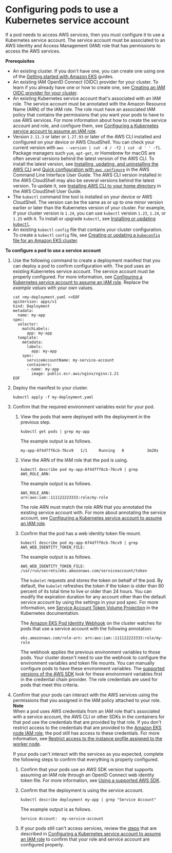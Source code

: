 # Configuring pods to use a Kubernetes service account<a name="pod-configuration"></a>

If a pod needs to access AWS services, then you must configure it to use a Kubernetes service account\. The service account must be associated to an AWS Identity and Access Management \(IAM\) role that has permissions to access the AWS services\.<a name="pod-configuration-prerequisites"></a>

**Prerequisites**
+ An existing cluster\. If you don't have one, you can create one using one of the [Getting started with Amazon EKS](getting-started.md) guides\.
+ An existing IAM OpenID Connect \(OIDC\) provider for your cluster\. To learn if you already have one or how to create one, see [Creating an IAM OIDC provider for your cluster](enable-iam-roles-for-service-accounts.md)\.
+ An existing Kubernetes service account that's associated with an IAM role\. The service account must be annotated with the Amazon Resource Name \(ARN\) of the IAM role\. The role must have an associated IAM policy that contains the permissions that you want your pods to have to use AWS services\. For more information about how to create the service account and role, and configure them, see [Configuring a Kubernetes service account to assume an IAM role](associate-service-account-role.md)\.
+ Version `2.11.3` or later or `1.27.93` or later of the AWS CLI installed and configured on your device or AWS CloudShell\. You can check your current version with `aws --version | cut -d / -f2 | cut -d ' ' -f1`\. Package managers such `yum`, `apt-get`, or Homebrew for macOS are often several versions behind the latest version of the AWS CLI\. To install the latest version, see [ Installing, updating, and uninstalling the AWS CLI](https://docs.aws.amazon.com/cli/latest/userguide/cli-chap-install.html) and [Quick configuration with `aws configure`](https://docs.aws.amazon.com/cli/latest/userguide/cli-configure-quickstart.html#cli-configure-quickstart-config) in the AWS Command Line Interface User Guide\. The AWS CLI version installed in the AWS CloudShell may also be several versions behind the latest version\. To update it, see [ Installing AWS CLI to your home directory](https://docs.aws.amazon.com/cloudshell/latest/userguide/vm-specs.html#install-cli-software) in the AWS CloudShell User Guide\.
+ The `kubectl` command line tool is installed on your device or AWS CloudShell\. The version can be the same as or up to one minor version earlier or later than the Kubernetes version of your cluster\. For example, if your cluster version is `1.24`, you can use `kubectl` version `1.23`, `1.24`, or `1.25` with it\. To install or upgrade `kubectl`, see [Installing or updating `kubectl`](install-kubectl.md)\.
+ An existing `kubectl` `config` file that contains your cluster configuration\. To create a `kubectl` `config` file, see [Creating or updating a `kubeconfig` file for an Amazon EKS cluster](create-kubeconfig.md)\.

**To configure a pod to use a service account**

1. Use the following command to create a deployment manifest that you can deploy a pod to confirm configuration with\. The pod uses an existing Kubernetes service account\. The service account must be properly configured\. For more information, see [Configuring a Kubernetes service account to assume an IAM role](associate-service-account-role.md)\. Replace the *example values* with your own values\.

   ```
   cat >my-deployment.yaml <<EOF
   apiVersion: apps/v1
   kind: Deployment
   metadata:
     name: my-app
   spec:
     selector:
       matchLabels:
         app: my-app
     template:
       metadata:
         labels:
           app: my-app
       spec:
         serviceAccountName: my-service-account
         containers:
         - name: my-app
           image: public.ecr.aws/nginx/nginx:1.21
   EOF
   ```

1. Deploy the manifest to your cluster\.

   ```
   kubectl apply -f my-deployment.yaml
   ```

1. Confirm that the required environment variables exist for your pod\.

   1. View the pods that were deployed with the deployment in the previous step\.

      ```
      kubectl get pods | grep my-app
      ```

      The example output is as follows\.

      ```
      my-app-6f4dfff6cb-76cv9   1/1     Running   0          3m28s
      ```

   1. View the ARN of the IAM role that the pod is using\.

      ```
      kubectl describe pod my-app-6f4dfff6cb-76cv9 | grep AWS_ROLE_ARN:
      ```

      The example output is as follows\.

      ```
      AWS_ROLE_ARN:                 arn:aws:iam::111122223333:role/my-role
      ```

      The role ARN must match the role ARN that you annotated the existing service account with\. For more about annotating the service account, see [Configuring a Kubernetes service account to assume an IAM role](associate-service-account-role.md)\.

   1. Confirm that the pod has a web identity token file mount\.

      ```
      kubectl describe pod my-app-6f4dfff6cb-76cv9 | grep AWS_WEB_IDENTITY_TOKEN_FILE:
      ```

      The example output is as follows\.

      ```
      AWS_WEB_IDENTITY_TOKEN_FILE:  /var/run/secrets/eks.amazonaws.com/serviceaccount/token
      ```

      The `kubelet` requests and stores the token on behalf of the pod\. By default, the `kubelet` refreshes the token if the token is older than 80 percent of its total time to live or older than 24 hours\. You can modify the expiration duration for any account other than the default service account by using the settings in your pod spec\. For more information, see [Service Account Token Volume Projection](https://kubernetes.io/docs/tasks/configure-pod-container/configure-service-account/#service-account-token-volume-projection) in the Kubernetes documentation\.

      The [Amazon EKS Pod Identity Webhook](https://github.com/aws/amazon-eks-pod-identity-webhook#amazon-eks-pod-identity-webhook) on the cluster watches for pods that use a service account with the following annotation:

      ```
      eks.amazonaws.com/role-arn: arn:aws:iam::111122223333:role/my-role
      ```

      The webhook applies the previous environment variables to those pods\. Your cluster doesn't need to use the webhook to configure the environment variables and token file mounts\. You can manually configure pods to have these environment variables\. The [supported versions of the AWS SDK](iam-roles-for-service-accounts-minimum-sdk.md) look for these environment variables first in the credential chain provider\. The role credentials are used for pods that meet this criteria\.

1. Confirm that your pods can interact with the AWS services using the permissions that you assigned in the IAM policy attached to your role\.
**Note**  
When a pod uses AWS credentials from an IAM role that's associated with a service account, the AWS CLI or other SDKs in the containers for that pod use the credentials that are provided by that role\. If you don't restrict access to the credentials that are provided to the [Amazon EKS node IAM role](create-node-role.md), the pod still has access to these credentials\. For more information, see [Restrict access to the instance profile assigned to the worker node](https://aws.github.io/aws-eks-best-practices/security/docs/iam/#restrict-access-to-the-instance-profile-assigned-to-the-worker-node)\.

   If your pods can't interact with the services as you expected, complete the following steps to confirm that everything is properly configured\.

   1. Confirm that your pods use an AWS SDK version that supports assuming an IAM role through an OpenID Connect web identity token file\. For more information, see [Using a supported AWS SDK](iam-roles-for-service-accounts-minimum-sdk.md)\.

   1. Confirm that the deployment is using the service account\.

      ```
      kubectl describe deployment my-app | grep "Service Account"
      ```

      The example output is as follows\.

      ```
      Service Account:  my-service-account
      ```

   1. If your pods still can't access services, review the [steps](associate-service-account-role.md#irsa-confirm-role-configuration) that are described in [Configuring a Kubernetes service account to assume an IAM role](associate-service-account-role.md) to confirm that your role and service account are configured properly\.